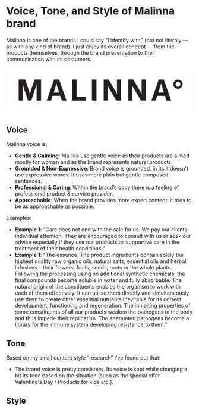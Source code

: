 # Voice, Tone, and Style of Malinna brand

<!-- Voice, Tone, and Style -->
<!-- Voice and Tone (Style, too) -->
<!-- Content Style Guide -->
<!-- Note: Even your headings can have your voice, tone, and style. -->

Malinna is one of the brands I could say "I identify with" (but not literaly — as with any kind of brand). I just enjoy its overall concept — from the products themselves, through the brand presentation to their communication with its costumers.

![Malinna Brand Logo](img/malinna-logo.png)

## Voice

Malinna voice is:

- **Gentle & Calming**: Mallina use gentle voice as their products are aimed mostly for woman and as the brand represents natural products.
- **Grounded & Non-Expressive**: Brand voice is grounded, in its it doesn’t use expressive words. It uses more plain but gentle composed sentences.
- **Professional & Caring**: Within the brand’s copy there is a feeling of professional product & service provider. 
- **Approachable**: When the brand provides more expert content, it tries to be as approachable as possible.

Examples: 
- **Example 1**: “Care does not end with the sale for us. We pay our clients individual attention. They are encouraged to consult with us or seek our advice especially if they use our products as supportive care in the treatment of their health conditions.”
- **Example 1**: “The essence. The product ingredients contain solely the highest quality raw organic oils, natural salts, essential oils and herbal infusions – their flowers, fruits, seeds, roots or the whole plants. Following the processing using no additional synthetic chemicals, the final compounds become soluble in water and fully absorbable. The natural origin of the constituents enables the organism to work with each of them effectively. It can utilise them directly and simultaneously use them to create other essential nutrients inevitable for its correct development, functioning and regeneration. The inhibiting properties of some constituents of all our products weaken the pathogens in the body and thus impede their replication. The attenuated pathogens become a library for the immune system developing resistance to them.”

## Tone
Based on my small content style “research” I’ve found out that:
- The brand voice is pretty consistent. Its voice is kept while changing a bit its tone based on the situation (such as the special offer — Valentine's Day / Products for kids etc.).

## Style




